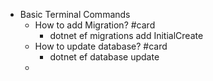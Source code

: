 - Basic Terminal Commands
	- How to add Migration? #card
		- dotnet ef migrations add InitialCreate
	- How to update database? #card
		- dotnet ef database update
	-